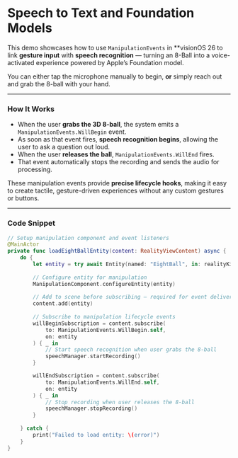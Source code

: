 # Speech to Text and Foundation Models

This demo showcases how to use `ManipulationEvents` in **visionOS 26 to link **gesture input** with **speech recognition** — turning an 8-Ball into a voice-activated experience powered by Apple’s Foundation model.

You can either tap the microphone manually to begin, **or** simply reach out and grab the 8-ball with your hand.

---

### How It Works

- When the user **grabs the 3D 8-ball**, the system emits a `ManipulationEvents.WillBegin` event.
- As soon as that event fires, **speech recognition begins**, allowing the user to ask a question out loud.
- When the user **releases the ball**, `ManipulationEvents.WillEnd` fires.
- That event automatically stops the recording and sends the audio for processing.

These manipulation events provide **precise lifecycle hooks**, making it easy to create tactile, gesture-driven experiences without any custom gestures or buttons.

---

### Code Snippet

```swift
// Setup manipulation component and event listeners
@MainActor 
private func loadEightBallEntity(content: RealityViewContent) async {
    do {
        let entity = try await Entity(named: "EightBall", in: realityKitContentBundle)
        
        // Configure entity for manipulation
        ManipulationComponent.configureEntity(entity)
        
        // Add to scene before subscribing — required for event delivery
        content.add(entity)
        
        // Subscribe to manipulation lifecycle events
        willBeginSubscription = content.subscribe(
            to: ManipulationEvents.WillBegin.self,
            on: entity
        ) { _ in
            // Start speech recognition when user grabs the 8-ball
            speechManager.startRecording()
        }

        willEndSubscription = content.subscribe(
            to: ManipulationEvents.WillEnd.self,
            on: entity
        ) { _ in
            // Stop recording when user releases the 8-ball
            speechManager.stopRecording()
        }
        
    } catch {
        print("Failed to load entity: \(error)")
    }
}
